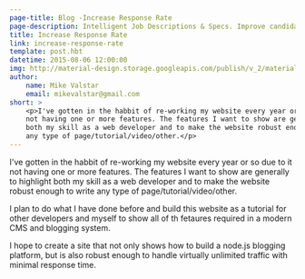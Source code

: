 ```yaml
---
page-title: Blog -Increase Response Rate
page-description: Intelligent Job Descriptions & Specs. Improve candidate engagement by providing candidates the information that helps them make crucial career decisions. 
title: Increase Response Rate
link: increase-response-rate
template: post.hbt
datetime: 2015-08-06 12:00:00
img: http://material-design.storage.googleapis.com/publish/v_2/material_ext_publish/0Bx4BSt6jniD7TDlCYzRROE84YWM/materialdesign_introduction.png
author: 
    name: Mike Valstar
    email: mikevalstar@gmail.com
short: >
    <p>I've gotten in the habbit of re-working my website every year or so due to it 
    not having one or more features. The features I want to show are generally to highlight
    both my skill as a web developer and to make the website robust enough to write 
    any type of page/tutorial/video/other.</p>
---
```


I've gotten in the habbit of re-working my website every year or so due to it 
not having one or more features. The features I want to show are generally to highlight
both my skill as a web developer and to make the website robust enough to write 
any type of page/tutorial/video/other. 

I plan to do what I have done before and build this website as a tutorial for 
other developers and myself to show all of th fetaures required in a modern CMS 
and blogging system. 

I hope to create a site that not only shows how to build a node.js blogging platform,
but is also robust enough to handle virtually unlimited traffic with minimal response time.